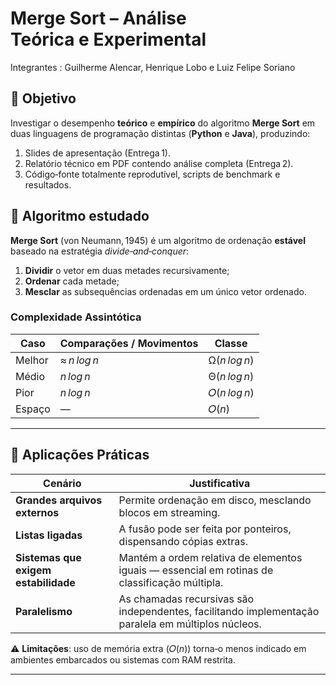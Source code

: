 # Merge Sort – Análise Teórica e Experimental 

Integrantes : Guilherme Alencar, Henrique Lobo e Luiz Felipe Soriano

## 📑 Objetivo
Investigar o desempenho **teórico** e **empírico** do algoritmo **Merge Sort** em duas linguagens de programação distintas (**Python** e **Java**), produzindo:
1. Slides de apresentação (Entrega 1).  
2. Relatório técnico em PDF contendo análise completa (Entrega 2).  
3. Código‑fonte totalmente reprodutível, scripts de benchmark e resultados.


## 🧩 Algoritmo estudado  
**Merge Sort** (von Neumann, 1945) é um algoritmo de ordenação **estável** baseado na estratégia *divide‑and‑conquer*:

1. **Dividir** o vetor em duas metades recursivamente;  
2. **Ordenar** cada metade;  
3. **Mesclar** as subsequências ordenadas em um único vetor ordenado.

### Complexidade Assintótica  

| Caso | Comparações / Movimentos | Classe |
|------|-------------------------|--------|
| Melhor | ≈ *n log n* | Ω(*n log n*) |
| Médio  | *n log n*  | Θ(*n log n*) |
| Pior   | *n log n*  | 𝑂(*n log n*) |
| Espaço | — | 𝑂(*n*) |

---

## 🔧 Aplicações Práticas  

| Cenário | Justificativa |
|---------|---------------|
| **Grandes arquivos externos** | Permite ordenação em disco, mesclando blocos em streaming. |
| **Listas ligadas** | A fusão pode ser feita por ponteiros, dispensando cópias extras. |
| **Sistemas que exigem estabilidade** | Mantém a ordem relativa de elementos iguais — essencial em rotinas de classificação múltipla. |
| **Paralelismo** | As chamadas recursivas são independentes, facilitando implementação paralela em múltiplos núcleos. |

⚠️ **Limitações**: uso de memória extra (𝑂(*n*)) torna‑o menos indicado em ambientes embarcados ou sistemas com RAM restrita.

---
